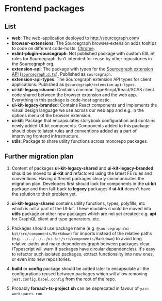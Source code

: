 # Frontend packages

## List

- **web**: The web-application deployed to http://sourcegraph.com/
- **browser-extensions**: The Sourcegraph browser-extension adds tooltips to code on different code-hosts. [Chrome](https://chrome.google.com/webstore/detail/sourcegraph/dgjhfomjieaadpoljlnidmbgkdffpack?hl=en).
- **eslint-plugin-sourcegraph**: Not published package with custom ESLint rules for Sourcegraph. Isn't intended for reuse by other repositories in the Sourcegraph org.
- **extension-api**: The package with types for the [Sourcegraph extension API](https://unpkg.com/sourcegraph/dist/docs/index.html) ([`sourcegraph.d.ts`](https://github.com/sourcegraph/sourcegraph/blob/main/packages/extension-api/src/sourcegraph.d.ts)). Published as `sourcegraph`.
- **extension-api-types**: The Sourcegraph extension API types for client applications. Published as `@sourcegraph/extension-api-types`.
- **ui-kit-legacy-shared**: Contains common TypeScript/React/SCSS client code shared between the browser extension and the web app. Everything in this package is code-host agnostic.
- **ui-kit-legacy-branded**: Contains React components and implements the visual design language we use across our web app and e.g. in the options menu of the browser extension.
- **ui-kit**: Package that encapsulates storybook configuration and contains newly added UI-kit components. Components added to this package should obey to latest rules and conventions added as a part of improving frontend infrastructure.
- **utils**: Package to share utility functions across monorepo packages.

## Further migration plan

1. Content of packages **ui-kit-legacy-shared** and **ui-kit-legacy-branded** should be moved to **ui-kit** and refactored using the latest FE rules and conventions. Having different packages clearly communicates the migration plan. Developers first should look for components in the **ui-kit** package and then fall-back to **legacy** packages if **ui-kit** doesn't have the solution to their problem yet.

2. **ui-kit-legacy-shared** contains utility functions, types, polyfills, etc which is not a part of the UI-kit. These modules should be moved into **utils** package or other new packages which are not yet created: e.g. **api** for GraphQL client and type generators, etc.

3. Packages should use package name (e.g. `@sourcegraph/ui-kit/src/components/Markdown`) for imports instead of the relative paths (e.g. `../../../../ui-kit/src/components/Markdown`) to avoid long relative-paths and make dependency graph between packages clear. (Typescript will warn if packages have circular dependencies). It's easy to refactor such isolated packages, extract functionality into new ones, or even into new repositories.

4. **build** or **config** package should be added later to encapsulate all the configurations reused between packages which will allow removing `jest.config`, `babel.config` from the root of the repo.

5. Probably **foreach-ts-project.sh** can be deprecated in favour of `yarn workspaces run`.
